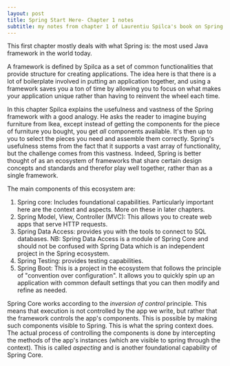 ```yaml
---
layout: post
title: Spring Start Here- Chapter 1 notes
subtitle: my notes from chapter 1 of Laurentiu Spilca's book on Spring
---
```


This first chapter mostly deals with what Spring is: the most used Java framework in the world today. 

A framework is defined by Spilca as a set of common functionalities that provide structure for creating applications. The idea here is that there is a lot of boilerplate involved in putting an application together, and using a framework saves you a ton of time by allowing you to focus on what makes your application unique rather than having to reinvent the wheel each time.

In this chapter Spilca explains the usefulness and vastness of the Spring framework with a good analogy. He asks the reader to imagine buying furniture from Ikea, except instead of getting the components for the piece of furniture you bought, you get _all_ components available. It's then up to you to select the pieces you need and assemble them correctly. Spring's usefulness stems from the fact that it supports a vast array of functionality, but the challenge comes from this vastness. Indeed, Spring is better thought of as an ecosystem of frameworks that share certain design concepts and standards and therefor play well together, rather than as a single framework.

The main components of this ecosystem are:

1. Spring core: Includes foundational capabilities. Particularly important here are the context and aspects. More on these in later chapters.
2. Spring Model, View, Controller (MVC): This allows you to create web apps that serve HTTP requests. 
3. Spring Data Access: provides you with the tools to connect to SQL databases. NB: Spring Data Access is a module of Spring Core and should not be confused with Spring Data which is an independent project in the Spring ecosystem. 
4. Spring Testing: provides testing capabilities.
5. Spring Boot: This is a project in the ecosystem that follows the principle of "convention over configuration". It allows you to quickly spin up an application with common default settings that you can then modify and refine as needed. 

Spring Core works according to the _inversion of control_ principle. This means that execution is not controlled by the app we write, but rather that the framework controls the app's components. This is possible by making such components visible to Spring. This is what the spring context does. 
The actual process of controlling the components is done by intercepting the methods of the app's instances (which are visible to spring through the context). This is called _aspecting_ and is another foundational capability of Spring Core.




